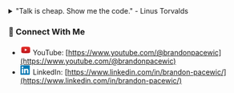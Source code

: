 <details>
<summary> "Talk is cheap. Show me the code." - Linus Torvalds</summary>
<br>
<p align="center">
    <a href="https://github.com/anuraghazra/github-readme-stats">
    <img src="https://github-readme-stats.vercel.app/api?username=BrandonPacewic&count_private=true&theme=github_dark&show_icons=true&line_height=28" alt="GitHub stats" width="53.1%"/></a>
    <a href="https://github.com/anuraghazra/github-readme-stats">
    <img width="44.7%" src="https://github-readme-stats.vercel.app/api/top-langs/?username=BrandonPacewic&layout=compact&theme=github_dark&hide=html&langs_count=6"></a>
</p>
</details>

### 🐧 Connect With Me

- <code><img alt="youtube_icon" width="21px" src="assets/youtube_icon.png"/></code> YouTube: [https://www.youtube.com/@brandonpacewic](https://www.youtube.com/@brandonpacewic)
- <code><img alt="linkedin_icon" width="21px" src="assets/linkedin_icon.png"/></code> LinkedIn: [https://www.linkedin.com/in/brandon-pacewic/](https://www.linkedin.com/in/brandon-pacewic/)

